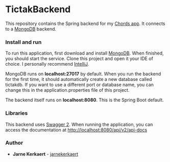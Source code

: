 # TictakBackend
This repository contains the Spring backend for my [Chords app](https://github.com/HoGentTIN/native-apps-1-android-creative-app-Nuggitz).
It connects to a [MongoDB](https://www.mongodb.com/) backend.

### Install and run
To run this application, first download and install [MongoDB](https://www.mongodb.com/). When finished, you should start the service.
Clone this project and open it your IDE of choice. I personally recommend [IntelliJ](https://www.jetbrains.com/idea/).

MongoDB runs on **localhost:27017** by default. When you run the backend for the first time, it should automatically 
create a new database called tictakdb. If you want to use a different port or database name, you can change this in the 
application.properties file of this project.

The backend itself runs on **localhost:8080**. This is the Spring Boot default.

### Libraries
This backend uses [Swagger 2](https://swagger.io/). When running the application, you can access the documentation at [http://localhost:8080/api/v2/api-docs](http://localhost:8080/api/v2/api-docs)

### Author
* **Jarne Kerkaert** - [jarnekerkaert](https://github.com/jarnekerkaert)
